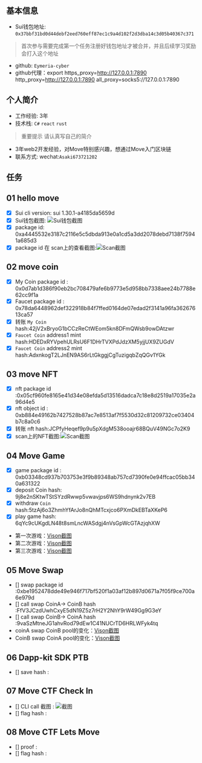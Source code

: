 ## 基本信息
- Sui钱包地址: `0x37bbf31bd0d44debf2eed760eff87ec1c9a4d102f2d3dba14c3d05b40367c371`
> 首次参与需要完成第一个任务注册好钱包地址才被合并，并且后续学习奖励会打入这个地址
- github: `Eymeria-cyber`
- github代理：export https_proxy=http://127.0.0.1:7890 http_proxy=http://127.0.0.1:7890 all_proxy=socks5://127.0.0.1:7890

## 个人简介
- 工作经验: 3年
- 技术栈: `C#` `react` `rust`
> 重要提示 请认真写自己的简介
- 3年web2开发经验，对Move特别感兴趣，想通过Move入门区块链
- 联系方式: wechat:`Asaki673721202`

## 任务

##   01 hello move  
- [x] Sui cli version: sui 1.30.1-a4185da5659d
- [x] Sui钱包截图: ![Sui钱包截图](./images/suiwallet.png)
- [x] package id: 0xa4445532e3187c2116e5c5dbda913e0a1cd5a3dd2078debd7138f75941a685d3
- [x] package id 在 scan上的查看截图:![Scan截图](./images/Task1-suiscan)

##   02 move coin
- [x] My Coin package id : 0x0d7ab1d386f90eb2bc708479afe6b9773e5d958bb7338aee24b7788e62cc9f1a
- [x] Faucet package id : 0x78da6448962def322918b84f7ffed0164de07edad2f3141a96fa36267613ca57
- [x] 转账 `My Coin` hash:42jV2xBryoG1bCCzReCtWEom5kn8DFmQWsb9owDAtzwr
- [x] `Faucet Coin` address1 mint hash:HDEDxRYVpehULRsU6F1DHrTVXPdJdzXM5yjjUX9ZUGdV
- [x] `Faucet Coin` address2 mint hash:AdxnkogT2LJnEN9AS6rLtGkggjCgTuzigqbZqQGv1YGk

##   03 move NFT
- [x] nft package id :0x05cf960fe8165e41d34e08efda5d13516dadca7c18e8d2519a17035e2a96d4e5
- [x] nft object id : 0xb884e49162b7427528b87ac7e8513af7f5530d32c81209732ce03404b7c8a0c6
- [x] 转账 nft  hash:JCPfyHeqef9p9u5pXdgM538ooajr68BQuV49NGc7o2K9
- [x] scan上的NFT截图:![Scan截图](./images/eymeriaNFT.png)
 
##   04 Move Game
- [x] game package id : 0xb03348cd937b703753e3f9b89348ab757cd7390fe0e94ffcac05bb340a631322
- [x] deposit Coin hash: 9j8e2nSKtwTStSYzdRwwp5vwavjps6WS9hdnynk2v7EB
- [x] withdraw `Coin` hash:5tzAj6o3ZhmhYfArJo8nQhMTcxjco6PXmDkEBTaXKeP6
- [x] play game hash: 6qYc9cUKgdLN48t8smLncWASdgj4nVsGpWcGTAzjqhXW
- 第一次游戏：[Vison截图](./images/task4/1_robotwin.png)
- 第二次游戏：[Vison截图](./images/task4/2_robotwinagain.png)
- 第三次游戏：[Vison截图](./images/task4/3_robotwinthird.png)

##   05 Move Swap
- [] swap package id :0xbe1952478dde49e946f717bf520f1a03af12b897d0671a7f05f9ce700a6e979d
- [] call swap CoinA-> CoinB  hash :FfV3JCzdUwhCxyE5dN19Z5z7rH2Y2NhY9rW49Gg9G3eY
- [] call swap CoinB-> CoinA  hash :9vaSzMtneJG1ahvRod79dEw1C41NUCrTD6HRLWFyk4tq
- coinA swap CoinB pool的变化：[Vison截图](./images/task5/A_swap_B.jpg)
- CoinB swap CoinA pool的变化：[Vison截图](./images/task5/B_swap_A.jpg)
##   06 Dapp-kit SDK PTB
- [] save hash :

##   07 Move CTF Check In
- [] CLI call 截图 : ![截图](./images/你的图片地址)
- [] flag hash :

##   08 Move CTF Lets Move
- [] proof : 
- [] flag hash :

